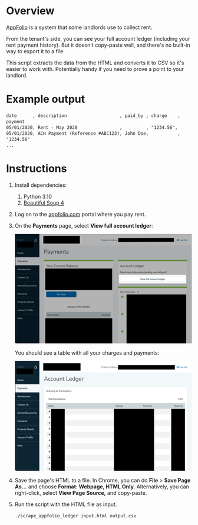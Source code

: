 # Overview

[AppFolio](https://www.appfolio.com/) is a system that some landlords use to collect rent.

From the tenant's side, you can see your full account ledger (including your rent payment history).
But it doesn't copy-paste well, and there's no built-in way to export it to a file.

This script extracts the data from the HTML and converts it to CSV so it's easier to work with. Potentially handy if you need to prove a point to your landlord.


# Example output

```csv
date      , description                    , paid_by , charge    , payment
05/01/2020, Rent - May 2020                ,         , "1234.56",
05/01/2020, ACH Payment (Reference #ABC123), John Doe,           , "1234.56"
...
```


# Instructions

1. Install dependencies:
   1. Python 3.10
   2. [Beautiful Soup 4](https://pypi.org/project/beautifulsoup4/)
2. Log on to the [appfolio.com](https://www.appfolio.com/) portal where you pay rent.
3. On the **Payments** page, select **View full account ledger**:

   <img src="screenshots_for_readme/select_view_full_account_ledger.png" alt="" width=800>

   You should see a table with all your charges and payments:
   
   <img src="screenshots_for_readme/viewing_ledger.png" alt="" width=800>
4. Save the page's HTML to a file. In Chrome, you can do **File** > **Save Page As...** and choose **Format: Webpage, HTML Only**. Alternatively, you can right-click, select **View Page Source,** and copy-paste.
5. Run the script with the HTML file as input.
   ```bash
   ./scrape_appfolio_ledger input.html output.csv
   ```
